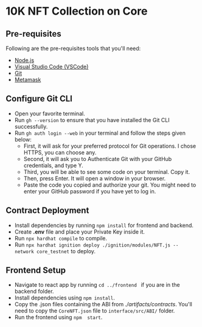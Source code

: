 # 10K NFT Collection on Core

## Pre-requisites

Following are the pre-requisites tools that you'll need:

- [Node.js](https://nodejs.org/)
- [Visual Studio Code (VSCode)](https://visualstudio.microsoft.com/)
- [Git](https://git-scm.com/)
- [Metamask](https://metamask.io/)

## Configure Git CLI

- Open your favorite terminal.
- Run `gh --version` to ensure that you have installed the Git CLI successfully.
- Run `gh auth login --web` in your terminal and follow the steps given below:
  - First, it will ask for your preferred protocol for Git operations. I chose HTTPS, you can choose any.
  - Second, it will ask you to Authenticate Git with your GitHub credentials, and type Y.
  - Third, you will be able to see some code on your terminal. Copy it.
  - Then, press Enter. It will open a window in your browser.
  - Paste the code you copied and authorize your git. You might need to enter your GitHub password if you have yet to log in.

## Contract Deployment

- Install dependencies by running `npm install` for frontend and backend.
- Create **.env** file and place your Private Key inside it.
- Run `npx hardhat compile` to compile.
- Run `npx hardhat ignition deploy ./ignition/modules/NFT.js --network core_testnet` to deploy.

## Frontend Setup

- Navigate to react app by running `cd ../frontend ` if you are in the backend folder.
- Install dependencies using `npm install`.
- Copy the .json files containing the ABI from _./artifacts/contracts_. You'll need to copy the `CoreNFT.json` file to `interface/src/ABI/` folder.
- Run the frontend using `npm  start`.
